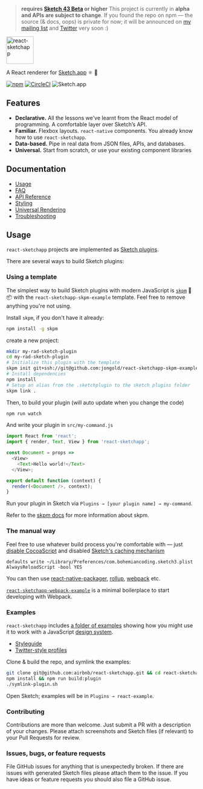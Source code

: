 > **requires [Sketch 43 Beta](https://sketchapp.com/beta/) or higher**
> This project is currently in **alpha and APIs are subject to change**. If you found the repo on npm — the source (& docs, oops) is private for now; it will be announced on <a href="jon.gold/txt">my mailing list</a> and <a href="http://twitter.com/jongold">Twitter</a> very soon :)

<img alt="react-sketchapp" src="https://cloud.githubusercontent.com/assets/591643/22898688/146aea8e-f1dd-11e6-934c-cdbd29b82a0e.png" height="72px" />

A React renderer for [Sketch.app](https://www.sketchapp.com/) :atom_symbol: :gem:

[![npm](https://img.shields.io/npm/v/react-sketchapp.svg)](https://www.npmjs.com/package/react-sketchapp)
[![CircleCI](https://circleci.com/gh/airbnb/react-sketchapp.svg?style=shield&circle-token=6a90e014d72c4b27b87b0fc43ec4590117b466fc)](https://circleci.com/gh/airbnb/react-sketchapp)
![Sketch.app](https://img.shields.io/badge/Sketch.app-43-brightgreen.svg)

## Features

* **Declarative.** All the lessons we've learnt from the React model of programming. A comfortable layer over Sketch’s API.
* **Familiar.** Flexbox layouts. `react-native` components. You already know how to use `react-sketchapp`.
* **Data-based.** Pipe in real data from JSON files, APIs, and databases.
* **Universal.** Start from scratch, or use your existing component libraries

## Documentation

* [Usage](#usage)
* [FAQ](/docs/FAQ.md)
* [API Reference](/docs/API.md)
* [Styling](/docs/styling.md)
* [Universal Rendering](/docs/universal-rendering.md)
* [Troubleshooting](/docs/troubleshooting.md)

## Usage
`react-sketchapp` projects are implemented as [Sketch plugins](http://developer.sketchapp.com/).

There are several ways to build Sketch plugins:

### Using a template
The simplest way to build Sketch plugins with modern JavaScript is [`skpm`](https://github.com/sketch-pm/skpm) 💎📦 with the `react-sketchapp-skpm-example` template. Feel free to remove anything you're not using.

Install `skpm`, if you don't have it already:
```bash
npm install -g skpm
```

create a new project:
```bash
mkdir my-rad-sketch-plugin
cd my-rad-sketch-plugin
# Initialize this plugin with the template
skpm init git+ssh://git@github.com:jongold/react-sketchapp-skpm-example.git
# Install dependencies
npm install
# Setup an alias from the .sketchplugin to the sketch plugins folder
skpm link .
```

Then, to build your plugin (will auto update when you change the code)
```bash
npm run watch
```

And write your plugin in `src/my-command.js`
```js
import React from 'react';
import { render, Text, View } from 'react-sketchapp';

const Document = props =>
  <View>
    <Text>Hello world!</Text>
  </View>;

export default function (context) {
  render(<Document />, context);
}
```

Run your plugin in Sketch via `Plugins → [your plugin name] → my-command`.

Refer to the [skpm docs](https://github.com/sketch-pm/skpm) for more information about skpm.

### The manual way

Feel free to use whatever build process you're comfortable with — just [disable CocoaScript](http://developer.sketchapp.com/introduction/plugin-bundles/#disablecocoascriptpreprocessor) and disabled [Sketch's caching mechanism](http://developer.sketchapp.com/introduction/preferences#always-reload-scripts-before-running)
```
defaults write ~/Library/Preferences/com.bohemiancoding.sketch3.plist AlwaysReloadScript -bool YES
```

You can then use [react-native-packager](https://github.com/facebook/react-native/tree/master/packager), [rollup](http://rollupjs.org/), [webpack](https://webpack.github.io/) etc.

[`react-sketchapp-webpack-example`](http://github.com/jongold/react-sketchapp-webpack-example) is a minimal boilerplace to start developing with Webpack.

### Examples
`react-sketchapp` includes [a folder of examples](example-plugin/) showing how you might use it to work with a JavaScript [design system](example-plugin/designSystem.js).
* [Styleguide](example-plugin/Styleguide.js)
* [Twitter-style profiles](example-plugin/Profiles.js)

Clone & build the repo, and symlink the examples:
```bash
git clone git@github.com:airbnb/react-sketchapp.git && cd react-sketchapp
npm install && npm run build:plugin
./symlink-plugin.sh
```

Open Sketch; examples will be in `Plugins → react-example`.


### Contributing
Contributions are more than welcome. Just submit a PR with a description of your changes. Please attach screenshots and Sketch files (if relevant) to your Pull Requests for review.

### Issues, bugs, or feature requests
File GitHub issues for anything that is unexpectedly broken. If there are issues with generated Sketch files please attach them to the issue. If you have ideas or feature requests you should also file a GitHub issue.
